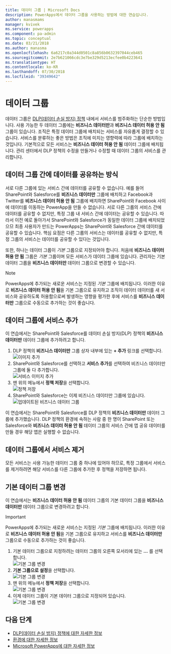 ```yaml
---
title: 데이터 그룹 | Microsoft Docs
description: PowerApps에서 데이터 그룹을 사용하는 방법에 대한 연습입니다.
author: manasmams
manager: kvivek
ms.service: powerapps
ms.component: pa-admin
ms.topic: conceptual
ms.date: 03/21/2018
ms.author: manasma
ms.openlocfilehash: 6a6217c0a344d0501c8a856b0632397044ceb465
ms.sourcegitcommit: 2e7b621066cdc3e7be329d5213ecfee0b4223641
ms.translationtype: HT
ms.contentlocale: ko-KR
ms.lasthandoff: 07/30/2018
ms.locfileid: "39349642"
---
```

# <a name="data-groups"></a>데이터 그룹
데이터 그룹은 [DLP(데이터 손실 방지) 정책](prevent-data-loss.md) 내에서 서비스를 범주화하는 단순한 방법입니다. 사용 가능한 두 데이터 그룹에는 **비즈니스 데이터만**과 **비즈니스 데이터 허용 안 됨** 그룹이 있습니다. 조직은 특정 데이터 그룹에 배치되는 서비스를 자유롭게 결정할 수 있습니다. 서비스를 분류하는 좋은 방법은 조직에 미치는 영향력에 따라 그룹에 배치하는 것입니다. 기본적으로 모든 서비스는 **비즈니스 데이터 허용 안 됨** 데이터 그룹에 배치됩니다. 관리 센터에서 DLP 정책의 수정을 만들거나 수정할 때 데이터 그룹의 서비스를 관리합니다.

## <a name="how-data-is-shared-between-data-groups"></a>데이터 그룹 간에 데이터를 공유하는 방식
서로 다른 그룹에 있는 서비스 간에 데이터를 공유할 수 없습니다. 예를 들어 SharePoint와 Salesforce를 **비즈니스 데이터만** 그룹에 배치하고 Facebook과 Twitter를 **비즈니스 데이터 허용 안 됨** 그룹에 배치하면 SharePoint와 Facebook 사이에 데이터를 이동하는 PowerApp을 만들 수 없습니다. 서로 다른 그룹의 서비스 간에 데이터를 공유할 수 없지만, 특정 그룹 내 서비스 간에 데이터는 공유할 수 있습니다. 따라서 이전 예로 돌아가서 SharePoint와 Salesforce가 동일한 데이터 그룹에 배치되었으므 최종 사용자가 만드는 PowerApps는 SharePoint와 Salesforce 간에 데이터를 공유할 수 있습니다. 핵심 요점은 다른 그룹의 서비스는 데이터를 공유할 수 없지만, 특정 그룹의 서비스는 데이터를 공유할 수 있다는 것입니다.

또한, 하나는 데이터 그룹이 *기본* 그룹으로 지정되어야 합니다. 처음에 **비즈니스 데이터 허용 안 됨** 그룹은 *기본* 그룹이며 모든 서비스가 데이터 그룹에 있습니다. 관리자는 기본 데이터 그룹을 **비즈니스 데이터만** 데이터 그룹으로 변경할 수 있습니다. 

> [!NOTE]
> PowerApps에 추가되는 새로운 서비스는 지정된 *기본* 그룹에 배치됩니다. 이러한 이유로 **비즈니스 데이터 허용 안 됨**을 기본 그룹으로 유지하고 조직이 데이터 데이터를 새 서비스와 공유하도록 허용함으로써 발생하는 영향을 평가한 후에 서비스를 **비즈니스 데이터만** 그룹으로 수동으로 추가하는 것이 좋습니다.

## <a name="add-services-to-a-data-group"></a>데이터 그룹에 서비스 추가
이 연습에서는 SharePoint와 Salesforce를 데이터 손실 방지(DLP) 정책의 **비즈니스 데이터만** 데이터 그룹에 추가하려고 합니다.

1. DLP 정책의 **비즈니스 데이터만** 그룹 상자 내부에 있는 **+ 추가** 링크를 선택합니다.    
   ![이미지 추가](./media/introduction-to-data-groups/add-to-data-group-1.png)  
2. SharePoint와 Salesforce를 선택하고 **서비스 추가**를 선택하여 비즈니스 데이터만 그룹에 둘 다 추가합니다.    
   ![서비스 이미지 추가](./media/introduction-to-data-groups/add-to-data-group-2.png)  
3. 맨 위의 메뉴에서 **정책 저장**을 선택합니다.  
   ![정책 저장](./media/introduction-to-data-groups/add-to-data-group-4.png)
4. SharePoint와 Salesforce는 이제 비즈니스 데이터만 그룹에 있습니다.  
   ![업데이트된 비즈니스 데이터 그룹](./media/introduction-to-data-groups/add-to-data-group-3.png)   

이 연습에서는 SharePoint와 Salesforce를 DLP 정책의 **비즈니스 데이터만** 데이터 그룹에 추가했습니다. DLP 정책의 환경에 속하는 사람 중 한 명이 SharePoint 또는 Salesforce와 **비즈니스 데이터 허용 안 됨** 데이터 그룹의 서비스 간에 앱 공유 데이터를 만들 경우 해당 앱은 실행할 수 없습니다.

## <a name="remove-services-from-a-data-group"></a>데이터 그룹에서 서비스 제거
모든 서비스는 사용 가능한 데이터 그룹 중 하나에 있어야 하므로, 특정 그룹에서 서비스를 제거하려면 해당 서비스를 다른 그룹에 추가한 후 정책을 저장하면 됩니다.  

## <a name="change-the-default-data-group"></a>기본 데이터 그룹 변경
이 연습에서는 **비즈니스 데이터 허용 안 됨** 데이터 그룹의 기본 데이터 그룹을 **비즈니스 데이터만** 데이터 그룹으로 변경하려고 합니다.  

> [!IMPORTANT]
> PowerApps에 추가되는 새로운 서비스는 지정된 *기본* 그룹에 배치됩니다. 이러한 이유로 **비즈니스 데이터 허용 안 됨**을 기본 그룹으로 유지하고 서비스를 **비즈니스 데이터만** 그룹으로 수동으로 추가하는 것이 좋습니다.

1. 기본 데이터 그룹으로 지정하려는 데이터 그룹의 오른쪽 모서리에 있는 **...** 를 선택합니다.    
   ![기본 그룹 변경](./media/introduction-to-data-groups/default-data-group-0.png)  
2. **기본 그룹으로 설정**을 선택합니다.  
   ![기본 그룹 변경](./media/introduction-to-data-groups/default-data-group-1.png)   
3. 맨 위의 메뉴에서 **정책 저장**을 선택합니다.  
   ![기본 그룹 변경](./media/introduction-to-data-groups/add-to-data-group-4.png)
4. 이제 데이터 그룹이 기본 데이터 그룹으로 지정되어 있습니다.  
   ![기본 그룹 변경](./media/introduction-to-data-groups/default-data-group-2.png)   

## <a name="next-steps"></a>다음 단계
* [DLP(데이터 손실 방지) 정책에 대한 자세한 정보](prevent-data-loss.md)
* [환경에 대한 자세한 정보](environments-overview.md)
* [Microsoft PowerApps에 대한 자세한 정보](../maker/canvas-apps/getting-started.md)
